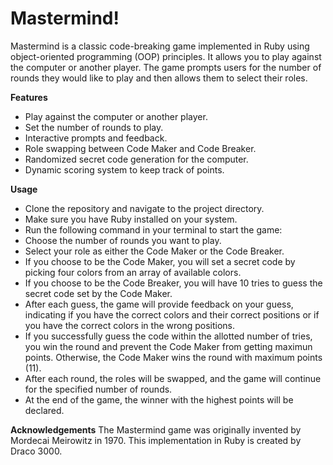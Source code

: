 # Mastermind!
Mastermind is a classic code-breaking game implemented in Ruby using object-oriented programming (OOP) principles. It allows you to play against the computer or another player. The game prompts users for the number of rounds they would like to play and then allows them to select their roles.

**Features**
- Play against the computer or another player.
- Set the number of rounds to play.
- Interactive prompts and feedback.
- Role swapping between Code Maker and Code Breaker.
- Randomized secret code generation for the computer.
- Dynamic scoring system to keep track of points.

**Usage**
- Clone the repository and navigate to the project directory.
- Make sure you have Ruby installed on your system.
- Run the following command in your terminal to start the game:
- Choose the number of rounds you want to play.
- Select your role as either the Code Maker or the Code Breaker.
- If you choose to be the Code Maker, you will set a secret code by picking four colors from an array of available colors.
- If you choose to be the Code Breaker, you will have 10 tries to guess the secret code set by the Code Maker.
- After each guess, the game will provide feedback on your guess, indicating if you have the correct colors and their correct positions or if you have the correct colors in the wrong positions.
- If you successfully guess the code within the allotted number of tries, you win the round and prevent the Code Maker from getting maximun points. Otherwise, the Code Maker wins the round with maximum points (11).
- After each round, the roles will be swapped, and the game will continue for the specified number of rounds.
- At the end of the game, the winner with the highest points will be declared.

**Acknowledgements**
The Mastermind game was originally invented by Mordecai Meirowitz in 1970. This implementation in Ruby is created by Draco 3000.